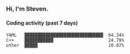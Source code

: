 ### Hi, I'm Steven.

#### Coding activity (past 7 days)
```
YAML   ▓▓▓▓▓▓▓▓▓▓▓▓▓▓▓▓▓▓▓▓▓▓▓▓▓▓▓▓▓▓  64.34%
C++    ▓▓▓▓▓▓▓▓▓▓▓                     24.79%
other  ▓▓▓▓▓                           10.87%
```
